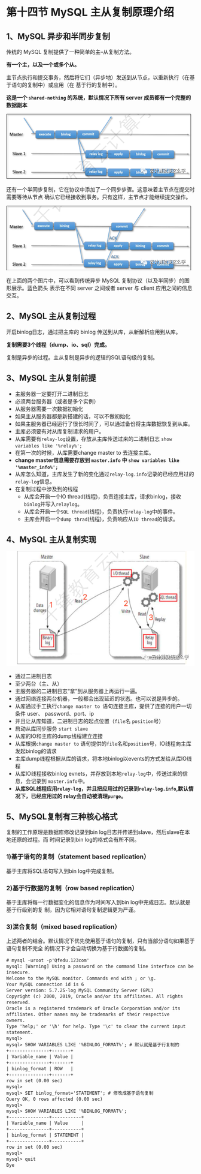 # **第十四节 MySQL 主从复制原理介绍**

## **1、MySQL 异步和半同步复制**

传统的 MySQL 复制提供了一种简单的主–从复制方法。

**有一个主，以及一个或多个从。**

主节点执行和提交事务，然后将它们（异步地）发送到从节点，以重新执行（在基于语句的复制中）或应用（在 基于行的复制中）。

**这是一个 `shared-nothing` 的系统，默认情况下所有 server 成员都有一个完整的 数据副本**

![Alt Image Text](../images/ops14_1.png "Body image")


还有一个半同步复制，它在协议中添加了一个同步步骤。这意味着主节点在提交时需要等待从节点 确认它已经接收到事务。只有这样，主节点才能继续提交操作。

![Alt Image Text](../images/ops14_2.png "Body image")

在上面的两个图片中，可以看到传统异步 MySQL 复制协议（以及半同步）的图形展示。蓝色箭头 表示在不同 server 之间或者 server 与 client 应用之间的信息交互。

## **2、MySQL 主从复制过程**

开启binlog日志，通过把主库的 binlog 传送到从库，从新解析应用到从库。 


**复制需要3个线程（dump、io、sql）完成。**

复制是异步的过程。主从复制是异步的逻辑的SQL语句级的复制。


## **3、MySQL 主从复制前提**

* 主服务器一定要打开二进制日志
* 必须两台服务器（或者是多个实例）
* 从服务器需要一次数据初始化
* 如果主从服务器都是新搭建的话，可以不做初始化
* 如果主服务器已经运行了很长时间了，可以通过备份将主库数据恢复到从库。
* 主库必须要有对从库复制请求的用户。
* 从库需要有`relay-log`设置，存放从主库传送过来的二进制日志 `show variables like '%relay%';`
* 在第一次的时候，从库需要change master to 去连接主库。
* **change master信息需要存放到 `master.info` 中 `show variables like '%master_info%';`**
* 从库怎么知道，主库发生了新的变化通过`relay-log.info`记录的已经应用过的`relay-log`信息。
* 在复制过程中涉及到的线程
	* 从库会开启一个IO thread(线程)，负责连接主库，请求binlog，接收`binlog`并写入`relaylog`。
	* 从库会开启一个`SQL thread`(线程)，负责执行`relay-log`中的事件。
	* 主库会开启一个`dump thrad`(线程)，负责响应从`IO thread`的请求。

## **4、MySQL 主从复制实现**

![Alt Image Text](../images/ops14_3.png "Body image")


* 通过二进制日志
* 至少两台（主、从）
* 主服务器的二进制日志“拿”到从服务器上再运行一遍。
* 通过网络连接两台机器，一般都会出现延迟的状态。也可以说是异步的。
* 从库通过手工执行`change master to `语句连接主库，提供了连接的用户一切条件 user、 password、port、ip
* 并且让从库知道，二进制日志的起点位置（`file`名 `position`号）
* 启动从库同步服务 `start slave`
* 从库的IO和主库的dump线程建立连接
* 从库根据`change master to` 语句提供的`file`名和`position`号，IO线程向主库发起binlog的请求
* 主库dump线程根据从库的请求，将本地binlog以events的方式发给从库IO线程
* 从库IO线程接收binlog evnets，并存放到本地`relay-log`中，传送过来的信息，会记录到 `master.info`中。
* **从库SQL线程应用`relay-log`，并且把应用过的记录到`relay-log.info`,默认情况下，已经应用过的 relay会自动被清理`purge`。**

## **5、MySQL复制有三种核心格式**

复制的工作原理是数据库修改记录到bin log日志并传递到slave，然后slave在本地还原的过程。而 时间记录到bin log的格式会有所不同。


### **1)基于语句的复制（statement based replication）**

基于主库将SQL语句写入到bin log中完成复制。


### **2)基于行数据的复制（row based replication）**

基于主库将每一行数据变化的信息作为时间写入到bin log中完成日志。默认就是基于行级别的复 制，因为它相对语句复制逻辑更为严谨。

### **3)混合复制（mixed based replication）**

上述两者的结合。默认情况下优先使用基于语句的复制，只有当部分语句如果基于语句复制不完全 的情况下才会自动切换为基于行数据的复制。

```
# mysql -uroot -p'Qfedu.123com'
mysql: [Warning] Using a password on the command line interface can be insecure.
Welcome to the MySQL monitor. Commands end with ; or \g.
Your MySQL connection id is 6
Server version: 5.7.25-log MySQL Community Server (GPL)
Copyright (c) 2000, 2019, Oracle and/or its affiliates. All rights reserved.
Oracle is a registered trademark of Oracle Corporation and/or its
affiliates. Other names may be trademarks of their respective
owners.
Type 'help;' or '\h' for help. Type '\c' to clear the current input statement.
mysql> 
mysql> SHOW VARIABLES LIKE '%BINLOG_FORMAT%'; # 默认就是基于行复制的
+---------------+-------+
| Variable_name | Value |
+---------------+-------+
| binlog_format | ROW   |
+---------------+-------+
row in set (0.00 sec)
mysql> 
mysql> SET binlog_format='STATEMENT'; # 修改成基于语句复制
Query OK, 0 rows affected (0.00 sec)
mysql> 
mysql> SHOW VARIABLES LIKE '%BINLOG_FORMAT%';
+---------------+-----------+
| Variable_name | Value     |
+---------------+-----------+
| binlog_format | STATEMENT |
+---------------+-----------+
row in set (0.00 sec)
mysql> 
mysql> quit
Bye
```
